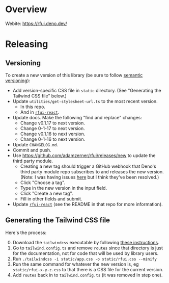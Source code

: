 # Overview

Webite: https://rfui.deno.dev/

# Releasing

## Versioning

To create a new version of this library (be sure to follow
[semantic versioning](https://semver.org/)):

- Add version-specific CSS file in `static` directory. (See "Generating the
  Tailwind CSS file" below.)
- Update `utilities/get-stylesheet-url.ts` to the most recent version.
  - In this repo.
  - And in [`rfui-react`](https://github.com/adamzerner/rfui-react).
- Update docs. Make the following "find and replace" changes:
  - Change v0.1.17 to next version.
  - Change 0-1-17 to next version.
  - Change v0.1.16 to next version.
  - Change 0-1-16 to next version.
- Update `CHANGELOG.md`.
- Commit and push.
- Use https://github.com/adamzerner/rfui/releases/new to update the third party
  module.
  - Creating a new tag should trigger a GitHub webhook that Deno's third party
    module repo subscribes to and releases the new version. (Note: I was having
    issues [here](https://github.com/denoland/deno/issues/22014) but I think
    they've been resolved.)
  - Click "Choose a tag".
  - Type in the new version in the input field.
  - Click "Create a new tag".
  - Fill in other fields and submit.
- Update [`rfui-react`](https://github.com/adamzerner/rfui) (see the README in
  that repo for more information).

## Generating the Tailwind CSS file

Here's the process:

0. Download the `tailwindcss` executable by following
   [these instructions](https://tailwindcss.com/blog/standalone-cli#get-started).
1. Go to `tailwind.config.ts` and remove `routes` since that directory is just
   for the documentation, not for code that will be used by library users.
2. Run `./tailwindcss -i static/app.css -o static/rfui.css --minify`
3. Run the same command for whatever the new version is, eg
   `static/rfui-x-y-z.css` to that there is a CSS file for the current version.
4. Add `routes` back in to `tailwind.config.ts` (it was removed in step one).
